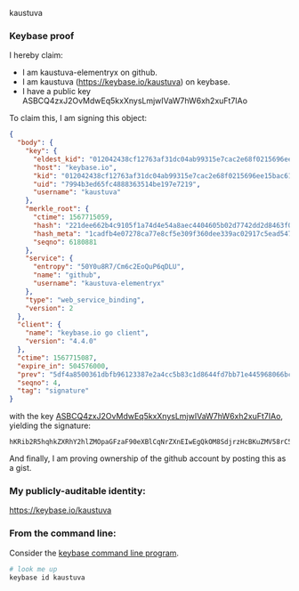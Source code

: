 kaustuva
### Keybase proof

I hereby claim:

  * I am kaustuva-elementryx on github.
  * I am kaustuva (https://keybase.io/kaustuva) on keybase.
  * I have a public key ASBCQ4zxJ2OvMdwEq5kxXnysLmjwIVaW7hW6xh2xuFt7IAo

To claim this, I am signing this object:

```json
{
  "body": {
    "key": {
      "eldest_kid": "012042438cf12763af31dc04ab99315e7cac2e68f0215696ee15bac61db1b85b7b200a",
      "host": "keybase.io",
      "kid": "012042438cf12763af31dc04ab99315e7cac2e68f0215696ee15bac61db1b85b7b200a",
      "uid": "7994b3ed65fc4888363514be197e7219",
      "username": "kaustuva"
    },
    "merkle_root": {
      "ctime": 1567715059,
      "hash": "221dee662b4c9105f1a74d4e54a8aec4404605b02d7742dd2d8463f01884ea56c5b9927b6d1d27aac3a9e9eaf0bca50322c173e1137028877bea539d2c6999e4",
      "hash_meta": "1cadfb4e07278ca77e8cf5e309f360dee339ac02917c5ead5474b810d8ea0c2e",
      "seqno": 6180881
    },
    "service": {
      "entropy": "50Y0u8R7/Cm6c2EoQuP6qDLU",
      "name": "github",
      "username": "kaustuva-elementryx"
    },
    "type": "web_service_binding",
    "version": 2
  },
  "client": {
    "name": "keybase.io go client",
    "version": "4.4.0"
  },
  "ctime": 1567715087,
  "expire_in": 504576000,
  "prev": "5df4a8500361dbfb96123387e2a4cc5b83c1d8644fd7bb71e445968066bc052c",
  "seqno": 4,
  "tag": "signature"
}
```

with the key [ASBCQ4zxJ2OvMdwEq5kxXnysLmjwIVaW7hW6xh2xuFt7IAo](https://keybase.io/kaustuva), yielding the signature:

```
hKRib2R5hqhkZXRhY2hlZMOpaGFzaF90eXBlCqNrZXnEIwEgQkOM8SdjrzHcBKuZMV58rC5o8CFWlu4VusYdsbhbeyAKp3BheWxvYWTESpcCBMQgXfSoUANh2/uWEjOH4qTMW4PB2GRP17tx5EWWgGa8BSzEIC6jV0vka41tsOSelC86XRzxZB+tD0n2rlnOCnzorfb1AgHCo3NpZ8RA/dCweofC7cF/rortuSB5fbDclqf7ah9+zDCTTSkphWb8lmd/dt3hzMTvarWgXOg3uAGiDNVV1EpdGpZwogePBqhzaWdfdHlwZSCkaGFzaIKkdHlwZQildmFsdWXEIB5y9v2WTZ38UhpNZ29Luzm7eW1Cy8DlTG7B82SnjK2jo3RhZ80CAqd2ZXJzaW9uAQ==

```

And finally, I am proving ownership of the github account by posting this as a gist.

### My publicly-auditable identity:

https://keybase.io/kaustuva

### From the command line:

Consider the [keybase command line program](https://keybase.io/download).

```bash
# look me up
keybase id kaustuva
```
